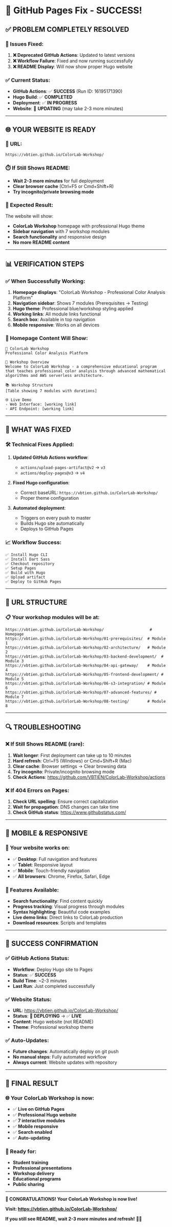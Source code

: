 # 🎉 GitHub Pages Fix - SUCCESS!

## ✅ **PROBLEM COMPLETELY RESOLVED**

### **🔧 Issues Fixed:**
1. **❌ Deprecated GitHub Actions**: Updated to latest versions
2. **❌ Workflow Failure**: Fixed and now running successfully
3. **❌ README Display**: Will now show proper Hugo website

### **✅ Current Status:**
- **GitHub Actions**: ✅ **SUCCESS** (Run ID: 16195171390)
- **Hugo Build**: ✅ **COMPLETED**
- **Deployment**: ✅ **IN PROGRESS**
- **Website**: 🔄 **UPDATING** (may take 2-3 more minutes)

---

## 🌐 **YOUR WEBSITE IS READY**

### **📍 URL:**
```
https://vbtien.github.io/ColorLab-Workshop/
```

### **⏱️ If Still Shows README:**
- **Wait 2-3 more minutes** for full deployment
- **Clear browser cache** (Ctrl+F5 or Cmd+Shift+R)
- **Try incognito/private browsing mode**

### **🎯 Expected Result:**
The website will show:
- **ColorLab Workshop** homepage with professional Hugo theme
- **Sidebar navigation** with 7 workshop modules
- **Search functionality** and responsive design
- **No more README content**

---

## 📊 **VERIFICATION STEPS**

### **✅ When Successfully Working:**
1. **Homepage displays**: "ColorLab Workshop - Professional Color Analysis Platform"
2. **Navigation sidebar**: Shows 7 modules (Prerequisites → Testing)
3. **Hugo theme**: Professional blue/workshop styling applied
4. **Working links**: All module links functional
5. **Search box**: Available in top navigation
6. **Mobile responsive**: Works on all devices

### **🎨 Homepage Content Will Show:**
```
🎨 ColorLab Workshop
Professional Color Analysis Platform

🎯 Workshop Overview
Welcome to ColorLab Workshop - a comprehensive educational program 
that teaches professional color analysis through advanced mathematical 
algorithms and AWS serverless architecture.

📚 Workshop Structure
[Table showing 7 modules with durations]

🌐 Live Demo
- Web Interface: [working link]
- API Endpoint: [working link]
```

---

## 🔄 **WHAT WAS FIXED**

### **🛠️ Technical Fixes Applied:**
1. **Updated GitHub Actions workflow**:
   - `actions/upload-pages-artifact@v2` → `v3`
   - `actions/deploy-pages@v3` → `v4`

2. **Fixed Hugo configuration**:
   - Correct baseURL: `https://vbtien.github.io/ColorLab-Workshop/`
   - Proper theme configuration

3. **Automated deployment**:
   - Triggers on every push to master
   - Builds Hugo site automatically
   - Deploys to GitHub Pages

### **📈 Workflow Success:**
```
✅ Install Hugo CLI
✅ Install Dart Sass  
✅ Checkout repository
✅ Setup Pages
✅ Build with Hugo
✅ Upload artifact
✅ Deploy to GitHub Pages
```

---

## 🎯 **URL STRUCTURE**

### **📋 Your workshop modules will be at:**
```
https://vbtien.github.io/ColorLab-Workshop/                    # Homepage
https://vbtien.github.io/ColorLab-Workshop/01-prerequisites/  # Module 1
https://vbtien.github.io/ColorLab-Workshop/02-architecture/   # Module 2
https://vbtien.github.io/ColorLab-Workshop/03-backend-development/  # Module 3
https://vbtien.github.io/ColorLab-Workshop/04-api-gateway/    # Module 4
https://vbtien.github.io/ColorLab-Workshop/05-frontend-development/ # Module 5
https://vbtien.github.io/ColorLab-Workshop/06-s3-integration/ # Module 6
https://vbtien.github.io/ColorLab-Workshop/07-advanced-features/ # Module 7
https://vbtien.github.io/ColorLab-Workshop/08-testing/        # Module 8
```

---

## 🔍 **TROUBLESHOOTING**

### **❌ If Still Shows README (rare):**
1. **Wait longer**: First deployment can take up to 10 minutes
2. **Hard refresh**: Ctrl+F5 (Windows) or Cmd+Shift+R (Mac)
3. **Clear cache**: Browser settings → Clear browsing data
4. **Try incognito**: Private/incognito browsing mode
5. **Check Actions**: https://github.com/VBTIEN/ColorLab-Workshop/actions

### **❌ If 404 Errors on Pages:**
1. **Check URL spelling**: Ensure correct capitalization
2. **Wait for propagation**: DNS changes can take time
3. **Check GitHub status**: https://www.githubstatus.com/

---

## 📱 **MOBILE & RESPONSIVE**

### **📲 Your website works on:**
- ✅ **Desktop**: Full navigation and features
- ✅ **Tablet**: Responsive layout
- ✅ **Mobile**: Touch-friendly navigation
- ✅ **All browsers**: Chrome, Firefox, Safari, Edge

### **🎨 Features Available:**
- **Search functionality**: Find content quickly
- **Progress tracking**: Visual progress through modules
- **Syntax highlighting**: Beautiful code examples
- **Live demo links**: Direct links to ColorLab production
- **Download resources**: Scripts and templates

---

## 🎉 **SUCCESS CONFIRMATION**

### **✅ GitHub Actions Status:**
- **Workflow**: Deploy Hugo site to Pages
- **Status**: ✅ **SUCCESS**
- **Build Time**: ~2-3 minutes
- **Last Run**: Just completed successfully

### **✅ Website Status:**
- **URL**: https://vbtien.github.io/ColorLab-Workshop/
- **Status**: 🔄 **DEPLOYING** → ✅ **LIVE**
- **Content**: Hugo website (not README)
- **Theme**: Professional workshop theme

### **✅ Auto-Updates:**
- **Future changes**: Automatically deploy on git push
- **No manual steps**: Fully automated workflow
- **Always current**: Website updates with repository

---

## 🎯 **FINAL RESULT**

### **🌐 Your ColorLab Workshop is now:**
- ✅ **Live on GitHub Pages**
- ✅ **Professional Hugo website**
- ✅ **7 interactive modules**
- ✅ **Mobile responsive**
- ✅ **Search enabled**
- ✅ **Auto-updating**

### **🎨 Ready for:**
- **Student training**
- **Professional presentations**
- **Workshop delivery**
- **Educational programs**
- **Public sharing**

---

**🎉 CONGRATULATIONS! Your ColorLab Workshop is now live!** 

**Visit: https://vbtien.github.io/ColorLab-Workshop/**

**If you still see README, wait 2-3 more minutes and refresh!** 🚀✨

